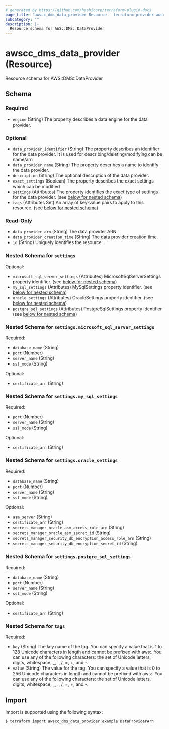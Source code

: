 ```yaml
---
# generated by https://github.com/hashicorp/terraform-plugin-docs
page_title: "awscc_dms_data_provider Resource - terraform-provider-awscc"
subcategory: ""
description: |-
  Resource schema for AWS::DMS::DataProvider
---
```


# awscc_dms_data_provider (Resource)

Resource schema for AWS::DMS::DataProvider



<!-- schema generated by tfplugindocs -->
## Schema

### Required

- `engine` (String) The property describes a data engine for the data provider.

### Optional

- `data_provider_identifier` (String) The property describes an identifier for the data provider. It is used for describing/deleting/modifying can be name/arn
- `data_provider_name` (String) The property describes a name to identify the data provider.
- `description` (String) The optional description of the data provider.
- `exact_settings` (Boolean) The property describes the exact settings which can be modified
- `settings` (Attributes) The property identifies the exact type of settings for the data provider. (see [below for nested schema](#nestedatt--settings))
- `tags` (Attributes Set) An array of key-value pairs to apply to this resource. (see [below for nested schema](#nestedatt--tags))

### Read-Only

- `data_provider_arn` (String) The data provider ARN.
- `data_provider_creation_time` (String) The data provider creation time.
- `id` (String) Uniquely identifies the resource.

<a id="nestedatt--settings"></a>
### Nested Schema for `settings`

Optional:

- `microsoft_sql_server_settings` (Attributes) MicrosoftSqlServerSettings property identifier. (see [below for nested schema](#nestedatt--settings--microsoft_sql_server_settings))
- `my_sql_settings` (Attributes) MySqlSettings property identifier. (see [below for nested schema](#nestedatt--settings--my_sql_settings))
- `oracle_settings` (Attributes) OracleSettings property identifier. (see [below for nested schema](#nestedatt--settings--oracle_settings))
- `postgre_sql_settings` (Attributes) PostgreSqlSettings property identifier. (see [below for nested schema](#nestedatt--settings--postgre_sql_settings))

<a id="nestedatt--settings--microsoft_sql_server_settings"></a>
### Nested Schema for `settings.microsoft_sql_server_settings`

Required:

- `database_name` (String)
- `port` (Number)
- `server_name` (String)
- `ssl_mode` (String)

Optional:

- `certificate_arn` (String)


<a id="nestedatt--settings--my_sql_settings"></a>
### Nested Schema for `settings.my_sql_settings`

Required:

- `port` (Number)
- `server_name` (String)
- `ssl_mode` (String)

Optional:

- `certificate_arn` (String)


<a id="nestedatt--settings--oracle_settings"></a>
### Nested Schema for `settings.oracle_settings`

Required:

- `database_name` (String)
- `port` (Number)
- `server_name` (String)
- `ssl_mode` (String)

Optional:

- `asm_server` (String)
- `certificate_arn` (String)
- `secrets_manager_oracle_asm_access_role_arn` (String)
- `secrets_manager_oracle_asm_secret_id` (String)
- `secrets_manager_security_db_encryption_access_role_arn` (String)
- `secrets_manager_security_db_encryption_secret_id` (String)


<a id="nestedatt--settings--postgre_sql_settings"></a>
### Nested Schema for `settings.postgre_sql_settings`

Required:

- `database_name` (String)
- `port` (Number)
- `server_name` (String)
- `ssl_mode` (String)

Optional:

- `certificate_arn` (String)



<a id="nestedatt--tags"></a>
### Nested Schema for `tags`

Required:

- `key` (String) The key name of the tag. You can specify a value that is 1 to 128 Unicode characters in length and cannot be prefixed with aws:. You can use any of the following characters: the set of Unicode letters, digits, whitespace, _, ., /, =, +, and -.
- `value` (String) The value for the tag. You can specify a value that is 0 to 256 Unicode characters in length and cannot be prefixed with aws:. You can use any of the following characters: the set of Unicode letters, digits, whitespace, _, ., /, =, +, and -.

## Import

Import is supported using the following syntax:

```shell
$ terraform import awscc_dms_data_provider.example DataProviderArn
```
